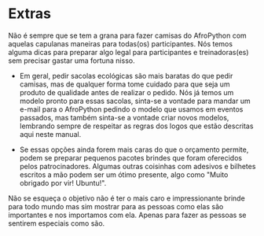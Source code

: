 # Extras

Não é sempre que se tem a grana para fazer camisas do AfroPython com aquelas capulanas maneiras para todas(os) participantes. Nós temos alguma dicas para preparar algo legal para participantes e treinadoras(es) sem precisar gastar uma fortuna nisso.

- Em geral, pedir sacolas ecológicas são mais baratas do que pedir camisas, mas de qualquer forma tome cuidado para que seja um produto de qualidade antes de realizar o pedido. Nós já temos um modelo pronto para essas sacolas, sinta-se a vontade para mandar um e-mail para o AfroPython pedindo o modelo que usamos em eventos passados, mas também sinta-se a vontade criar novos modelos, lembrando sempre de respeitar as regras dos logos que estão descritas aqui neste manual.

- Se essas opções ainda forem mais caras do que o orçamento permite, podem se preparar pequenos pacotes  brindes que foram oferecidos pelos patrocinadores. Algumas outras coisinhas com adesivos e bilhetes escritos a mão podem ser um ótimo presente, algo como "Muito obrigado por vir! Ubuntu!".

Não se esqueça o objetivo não é ter o mais caro e impressionante brinde para todo mundo mas sim mostrar para as pessoas como elas são importantes e nos importamos com ela. Apenas para fazer as pessoas se sentirem especiais como são.
